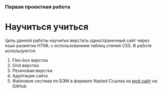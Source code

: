### Первая проектная работа 
# Научиться учиться 
Цель данной работы научитья верстать одностраничный сайт через язык разметки HTML с использованием таблиц стилей CSS. 
В работе используются: 
1. Flex-box верстка 
2. Grid верстка 
3. Резиновая верстка 
4. Адаптация сайта
5. Файловоя система по БЭМ в формате Nasted 
Ссылка на [мой сайт](https://smokenspanish.github.io/russian-travel/index.html) на GitHub
